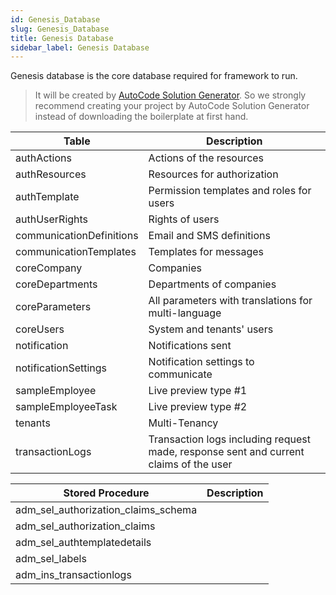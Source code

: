 ```yaml
---
id: Genesis_Database
slug: Genesis_Database
title: Genesis Database
sidebar_label: Genesis Database
---
```


Genesis database is the core database required for framework to run.
> It will be created by [AutoCode Solution Generator](Getting%20Started/Using_CLI_Solution_Generator.md). So we strongly recommend creating your project by AutoCode Solution Generator instead of downloading the boilerplate at first hand.

| Table | Description |
|--|--|
| authActions | Actions of the resources |
| authResources | Resources for authorization |
| authTemplate | Permission templates and roles for users |
| authUserRights | Rights of users |
| communicationDefinitions | Email and SMS definitions |
| communicationTemplates | Templates for messages |
| coreCompany | Companies |
| coreDepartments | Departments of companies |
| coreParameters | All parameters with translations for multi-language |
| coreUsers | System and tenants' users  |
| notification | Notifications sent |
| notificationSettings | Notification settings to communicate |
| sampleEmployee | Live preview type #1 |
| sampleEmployeeTask | Live preview type #2 |
| tenants | Multi-Tenancy |
| transactionLogs | Transaction logs including request made, response sent and current claims of the user |

| Stored Procedure | Description |
|--|--|
| adm_sel_authorization_claims_schema |  |
| adm_sel_authorization_claims |  |
| adm_sel_authtemplatedetails |  |
| adm_sel_labels |  |
| adm_ins_transactionlogs |  |
